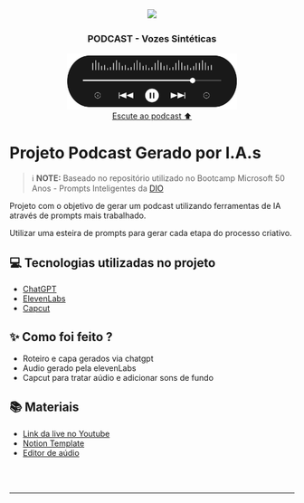 <div align="center">
<img src="./assets/Icone Vozes Sintéticas.png" width="300" />
<h3>PODCAST - Vozes Sintéticas</h3>
<a href="./output/podcast_editado.mp3"><img src="./assets/player.png" width="300" /></a>
</div>

<div align="center">
<a href="./output/podcast_editado.mp3">Escute ao podcast ⬆️</a>
</div>

# Projeto Podcast Gerado por I.A.s


 > ℹ️ **NOTE:** Baseado no repositório utilizado no Bootcamp Microsoft 50 Anos - Prompts Inteligentes da [DIO](https://dio.me)

Projeto com o objetivo de gerar um podcast utilizando ferramentas de IA através de prompts mais trabalhado.

Utilizar uma esteira de prompts para gerar cada etapa do processo criativo.

## 💻 Tecnologias utilizadas no projeto

- [ChatGPT](https://chat.openai.com/) 
- [ElevenLabs](https://beta.elevenlabs.io/)
- [Capcut](https://www.capcut.com/pt-br/)

## ✨ Como foi feito ?

- Roteiro e capa gerados via chatgpt
- Audio gerado pela elevenLabs
- Capcut para tratar aúdio e adicionar sons de fundo

## 📚 Materiais

- [Link da live no Youtube](https://www.youtube.com)
- [Notion Template](https://helpful-jump-17b.notion.site/PAS-Podcast-AI-Studio-210489e15d7a4a73b743bb159e45d06f?pvs=4)
- [Editor de aúdio](https://www.capcut.com/editor?from_page=landing_page&__action_from=picture_V%C3%ADdeos%20profissionais%20em%20minutos,%20n%C3%A3o%20em%20horas.)

</p>
<br/><br/>
<p>

---

